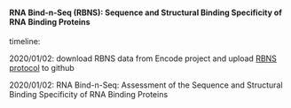 #### RNA Bind-n-Seq (RBNS): Sequence and Structural Binding Specificity of RNA Binding Proteins

timeline:


2020/01/02: download RBNS data from Encode project and upload [RBNS protocol]() to github

2020/01/02: RNA Bind-n-Seq: Assessment of the Sequence and Structural Binding Specificity of RNA Binding Proteins
